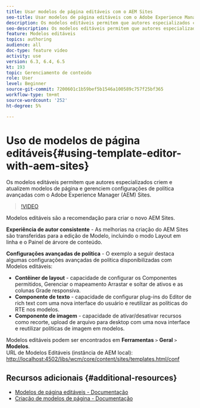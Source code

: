```yaml
---
title: Usar modelos de página editáveis com o AEM Sites
seo-title: Usar modelos de página editáveis com o Adobe Experience Manager Sites
description: Os modelos editáveis permitem que autores especializados criem e atualizem modelos de página e gerenciem configurações de política avançadas com o AEM Sites.
seo-description: Os modelos editáveis permitem que autores especializados criem e atualizem modelos de página e gerenciem configurações de política avançadas com o Adobe Experience Manager Sites.
feature: Modelos editáveis
topics: authoring
audience: all
doc-type: feature video
activity: use
version: 6.3, 6.4, 6.5
kt: 193
topic: Gerenciamento de conteúdo
role: User
level: Beginner
source-git-commit: 7200601c1b59bef5b1546a100589c757f25bf365
workflow-type: tm+mt
source-wordcount: '252'
ht-degree: 5%

---
```



# Uso de modelos de página editáveis{#using-template-editor-with-aem-sites}

Os modelos editáveis permitem que autores especializados criem e atualizem modelos de página e gerenciem configurações de política avançadas com o Adobe Experience Manager (AEM) Sites.

>[!VIDEO](https://video.tv.adobe.com/v/326784/?quality=12&learn=on)

Modelos editáveis são a recomendação para criar o novo AEM Sites.

**Experiência de autor consistente**  - As melhorias na criação do AEM Sites são transferidas para a edição de Modelo, incluindo o modo Layout em linha e o Painel de árvore de conteúdo.

**Configurações avançadas de política**  - O exemplo a seguir destaca algumas configurações avançadas de política disponibilizadas com Modelos editáveis:

* **Contêiner de layout**  - capacidade de configurar os Componentes permitidos, Gerenciar o mapeamento Arrastar e soltar de ativos e as colunas Grade responsiva.
* **Componente de texto**  - capacidade de configurar plug-ins do Editor de rich text com uma nova interface do usuário e reutilizar as políticas do RTE nos modelos.
* **Componente de imagem**  - capacidade de ativar/desativar recursos como recorte, upload de arquivo para desktop com uma nova interface e reutilizar políticas de imagem em modelos.

Modelos editáveis podem ser encontrados em **Ferramentas** `>` **Geral** `>` **Modelos**.\
URL de Modelos Editáveis (instância de AEM local): [http://localhost:4502/libs/wcm/core/content/sites/templates.html/conf](http://localhost:4502/libs/wcm/core/content/sites/templates.html/conf)

## Recursos adicionais {#additional-resources}

* [Modelos de página editáveis - Documentação](https://experienceleague.adobe.com/docs/experience-manager-65/developing/platform/templates/page-templates-editable.html)
* [Criação de modelos de página - Documentação](https://experienceleague.adobe.com/docs/experience-manager-65/authoring/siteandpage/templates.html)
